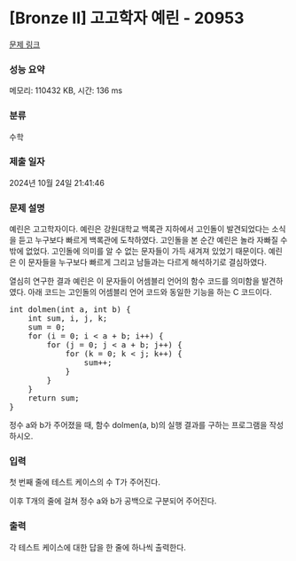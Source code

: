 # [Bronze II] 고고학자 예린 - 20953 

[문제 링크](https://www.acmicpc.net/problem/20953) 

### 성능 요약

메모리: 110432 KB, 시간: 136 ms

### 분류

수학

### 제출 일자

2024년 10월 24일 21:41:46

### 문제 설명

<p>예린은 고고학자이다. 예린은 강원대학교 백록관 지하에서 고인돌이 발견되었다는 소식을 듣고 누구보다 빠르게 백록관에 도착하였다. 고인돌을 본 순간 예린은 놀라 자빠질 수밖에 없었다. 고인돌에 의미를 알 수 없는 문자들이 가득 새겨져 있었기 때문이다. 예린은 이 문자들을 누구보다 빠르게 그리고 남들과는 다르게 해석하기로 결심하였다.</p>

<p>열심히 연구한 결과 예린은 이 문자들이 어셈블리 언어의 함수 코드를 의미함을 발견하였다. 아래 코드는 고인돌의 어셈블리 언어 코드와 동일한 기능을 하는 C 코드이다.</p>

<pre>int dolmen(int a, int b) {
    int sum, i, j, k;
    sum = 0;
    for (i = 0; i < a + b; i++) {
        for (j = 0; j < a + b; j++) {
            for (k = 0; k < j; k++) {
                sum++;
            }
        }
    }
    return sum;
}
</pre>

<p>정수 a와 b가 주어졌을 때, 함수 dolmen(a, b)의 실행 결과를 구하는 프로그램을 작성하시오.</p>

### 입력 

 <p>첫 번째 줄에 테스트 케이스의 수 T가 주어진다.</p>

<p>이후 T개의 줄에 걸쳐 정수 a와 b가 공백으로 구분되어 주어진다.</p>

### 출력 

 <p>각 테스트 케이스에 대한 답을 한 줄에 하나씩 출력한다.</p>

